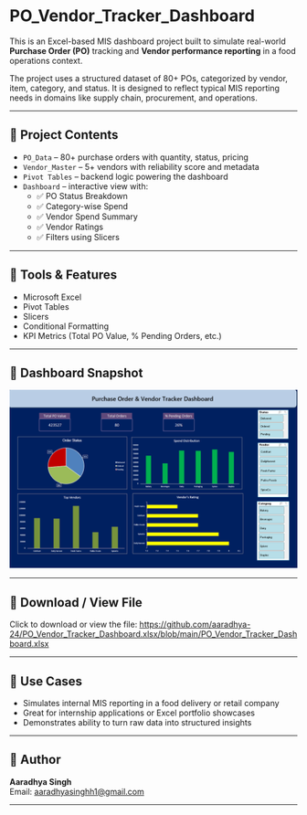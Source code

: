 # PO_Vendor_Tracker_Dashboard

This is an Excel-based MIS dashboard project built to simulate real-world **Purchase Order (PO)** tracking and **Vendor performance reporting** in a food operations context.

The project uses a structured dataset of 80+ POs, categorized by vendor, item, category, and status. It is designed to reflect typical MIS reporting needs in domains like supply chain, procurement, and operations.

---

## 📁 Project Contents

- `PO_Data` – 80+ purchase orders with quantity, status, pricing
- `Vendor_Master` – 5+ vendors with reliability score and metadata
- `Pivot Tables` – backend logic powering the dashboard
- `Dashboard` – interactive view with:
  - ✅ PO Status Breakdown
  - ✅ Category-wise Spend
  - ✅ Vendor Spend Summary
  - ✅ Vendor Ratings
  - ✅ Filters using Slicers

---

## 🧰 Tools & Features

- Microsoft Excel  
- Pivot Tables  
- Slicers  
- Conditional Formatting  
- KPI Metrics (Total PO Value, % Pending Orders, etc.)

---

## 📸 Dashboard Snapshot

![Dashboard Snapshot](https://github.com/aaradhya-24/PO_Vendor_Tracker_Dashboard.xlsx/blob/main/PO_Vendor_Tracker_Dashboard%20Snapshot.png)

---

## 🔗 Download / View File

Click to download or view the file: https://github.com/aaradhya-24/PO_Vendor_Tracker_Dashboard.xlsx/blob/main/PO_Vendor_Tracker_Dashboard.xlsx

---

## 📌 Use Cases

- Simulates internal MIS reporting in a food delivery or retail company
- Great for internship applications or Excel portfolio showcases
- Demonstrates ability to turn raw data into structured insights

---

## 👤 Author

**Aaradhya Singh**   
Email: aaradhyasinghh1@gmail.com

---

